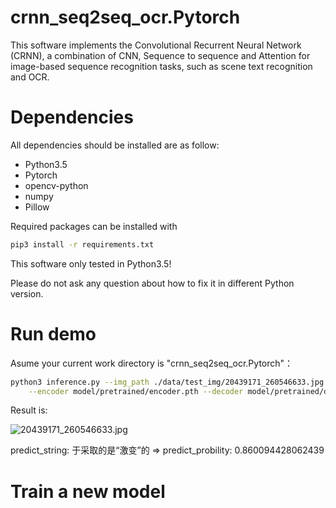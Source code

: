 # crnn_seq2seq_ocr.Pytorch

This software implements the Convolutional Recurrent Neural Network (CRNN), a combination of CNN, Sequence to sequence and Attention for image-based sequence recognition tasks, such as scene text recognition and OCR.

# Dependencies
All dependencies should be installed are as follow: 
* Python3.5
* Pytorch
* opencv-python
* numpy
* Pillow

Required packages can be installed with
```bash
pip3 install -r requirements.txt
```

This software only tested in Python3.5!   

Please do not ask any question about how to fix it in different Python version.

# Run demo

Asume your current work directory is "crnn_seq2seq_ocr.Pytorch"：  

```bash
python3 inference.py --img_path ./data/test_img/20439171_260546633.jpg \
    --encoder model/pretrained/encoder.pth --decoder model/pretrained/decoder.pth
```

Result is:  

![20439171_260546633.jpg](https://github.com/bai-shang/crnn_seq2seq_ocr.Pytorch/blob/master/data/test_img/20439171_260546633.jpg?raw=true)

predict_string: 于采取的是“激变”的 => predict_probility: 0.860094428062439  



# Train a new model

